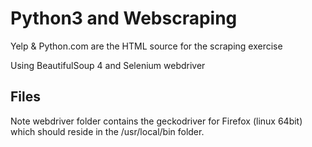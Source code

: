 # Python3 and Webscraping

Yelp & Python.com are the HTML source for the scraping exercise

Using BeautifulSoup 4 and Selenium webdriver

## Files
Note webdriver folder contains the geckodriver for Firefox (linux 64bit) which should reside in the /usr/local/bin folder.

